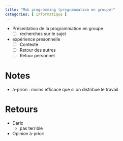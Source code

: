 ```yaml
---
title: "Mob programming (programmation en groupe)"
categories: [ informatique ]
---
```


 - Présentation de la programmation en groupe 
     - [ ] recherches sur le sujet
 - expérience presonnelle
     - [ ] Contexte
     - [ ] Retour des autres
     - [ ] Retour personnel

# Notes

 - à-priori : moins efficace que si on distribue le travail

# Retours
 - Dario
     - pas terrible
 - Opinion à-priori
